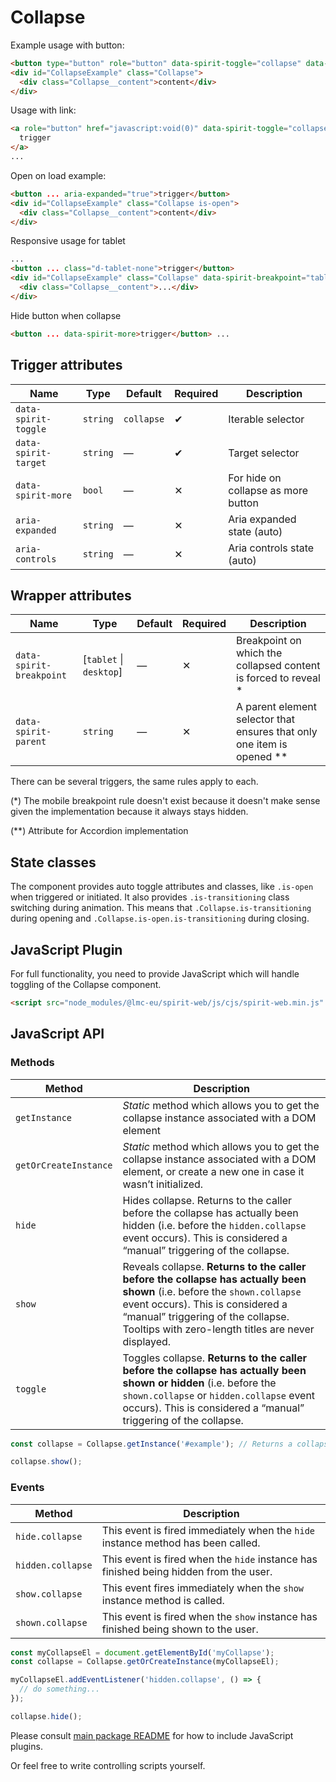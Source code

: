 # Collapse

Example usage with button:

```html
<button type="button" role="button" data-spirit-toggle="collapse" data-spirit-target="CollapseExample">trigger</button>
<div id="CollapseExample" class="Collapse">
  <div class="Collapse__content">content</div>
</div>
```

Usage with link:

```html
<a role="button" href="javascript:void(0)" data-spirit-toggle="collapse" data-spirit-target="CollapseExample">
  trigger
</a>
...
```

Open on load example:

```html
<button ... aria-expanded="true">trigger</button>
<div id="CollapseExample" class="Collapse is-open">
  <div class="Collapse__content">content</div>
</div>
```

Responsive usage for tablet

```html
...
<button ... class="d-tablet-none">trigger</button>
<div id="CollapseExample" class="Collapse" data-spirit-breakpoint="tablet">
  <div class="Collapse__content">...</div>
</div>
```

Hide button when collapse

```html
<button ... data-spirit-more>trigger</button> ...
```

## Trigger attributes

| Name                 | Type     | Default    | Required | Description                         |
| -------------------- | -------- | ---------- | -------- | ----------------------------------- |
| `data-spirit-toggle` | `string` | `collapse` | ✔        | Iterable selector                   |
| `data-spirit-target` | `string` | —          | ✔        | Target selector                     |
| `data-spirit-more`   | `bool`   | —          | ✕        | For hide on collapse as more button |
| `aria-expanded`      | `string` | —          | ✕        | Aria expanded state (auto)          |
| `aria-controls`      | `string` | —          | ✕        | Aria controls state (auto)          |

## Wrapper attributes

| Name                     | Type                    | Default | Required | Description                                                              |
| ------------------------ | ----------------------- | ------- | -------- | ------------------------------------------------------------------------ |
| `data-spirit-breakpoint` | [`tablet` \| `desktop`] | —       | ✕        | Breakpoint on which the collapsed content is forced to reveal \*         |
| `data-spirit-parent`     | `string`                | —       | ✕        | A parent element selector that ensures that only one item is opened \*\* |

There can be several triggers, the same rules apply to each.

(\*) The mobile breakpoint rule doesn't exist because it doesn't make sense given the implementation because it always stays hidden.

(\*\*) Attribute for Accordion implementation

## State classes

The component provides auto toggle attributes and classes, like `.is-open` when triggered or initiated.
It also provides `.is-transitioning` class switching during animation. This means that `.Collapse.is-transitioning` during
opening and `.Collapse.is-open.is-transitioning` during closing.

## JavaScript Plugin

For full functionality, you need to provide JavaScript which will handle toggling of the Collapse component.

```html
<script src="node_modules/@lmc-eu/spirit-web/js/cjs/spirit-web.min.js" async></script>
```

## JavaScript API

### Methods

| Method                | Description                                                                                                                                                                                                                                              |
| --------------------- | -------------------------------------------------------------------------------------------------------------------------------------------------------------------------------------------------------------------------------------------------------- |
| `getInstance`         | _Static_ method which allows you to get the collapse instance associated with a DOM element                                                                                                                                                              |
| `getOrCreateInstance` | _Static_ method which allows you to get the collapse instance associated with a DOM element, or create a new one in case it wasn’t initialized.                                                                                                          |
| `hide`                | Hides collapse. Returns to the caller before the collapse has actually been hidden (i.e. before the `hidden.collapse` event occurs). This is considered a “manual” triggering of the collapse.                                                           |
| `show`                | Reveals collapse. **Returns to the caller before the collapse has actually been shown** (i.e. before the `shown.collapse` event occurs). This is considered a “manual” triggering of the collapse. Tooltips with zero-length titles are never displayed. |
| `toggle`              | Toggles collapse. **Returns to the caller before the collapse has actually been shown or hidden** (i.e. before the `shown.collapse` or `hidden.collapse` event occurs). This is considered a “manual” triggering of the collapse.                        |

```js
const collapse = Collapse.getInstance('#example'); // Returns a collapse instance

collapse.show();
```

### Events

| Method            | Description                                                                           |
| ----------------- | ------------------------------------------------------------------------------------- |
| `hide.collapse`   | This event is fired immediately when the `hide` instance method has been called.      |
| `hidden.collapse` | This event is fired when the `hide` instance has finished being hidden from the user. |
| `show.collapse`   | This event fires immediately when the `show` instance method is called.               |
| `shown.collapse`  | This event is fired when the `show` instance has finished being shown to the user.    |

```js
const myCollapseEl = document.getElementById('myCollapse');
const collapse = Collapse.getOrCreateInstance(myCollapseEl);

myCollapseEl.addEventListener('hidden.collapse', () => {
  // do something...
});

collapse.hide();
```

Please consult [main package README][web-readme] for how to include JavaScript plugins.

Or feel free to write controlling scripts yourself.

[web-readme]: https://github.com/lmc-eu/spirit-design-system/blob/main/packages/web/README.md
